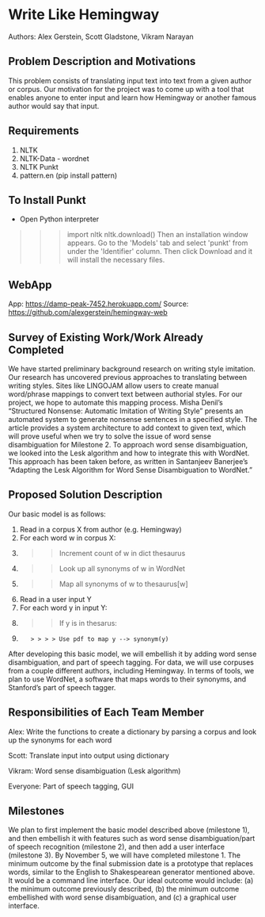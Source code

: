 Write Like Hemingway
=========
Authors: Alex Gerstein, Scott Gladstone, Vikram Narayan

Problem Description and Motivations
-----------
This problem consists of translating input text into text from a given author or
corpus. Our motivation for the project was to come up with a tool that enables anyone to enter input and learn how Hemingway or another famous author would say that input. 

Requirements
------------
1. NLTK
2. NLTK-Data - wordnet
3. NLTK Punkt
4. pattern.en (pip install pattern)

To Install Punkt
---------------------------------
* Open Python interpreter
>>> import nltk
>>> nltk.download()
Then an installation window appears. Go to the 'Models' tab and select 'punkt' from under the 'Identifier' column. Then click Download and it will install the necessary files. 

WebApp
------
App: https://damp-peak-7452.herokuapp.com/
Source: https://github.com/alexgerstein/hemingway-web

Survey of Existing Work/Work Already Completed
--------------
We have started preliminary background research on writing style imitation. Our research has uncovered previous approaches to translating between writing styles. Sites like LINGOJAM allow users to create manual word/phrase mappings to convert text between authorial styles. For our project, we hope to automate this mapping process. Misha Denil’s “Structured Nonsense: Automatic Imitation of Writing Style” presents an automated system to generate nonsense sentences in a specified style. The article provides a system architecture to add context to given text, which will prove useful when we try to solve the issue of word sense disambiguation for Milestone 2.
To approach word sense disambiguation, we looked into the Lesk algorithm and how to integrate this with WordNet. This approach has been taken before, as written in Santanjeev Banerjee’s “Adapting the Lesk Algorithm for Word Sense Disambiguation to WordNet.”

Proposed Solution Description
-----------------
Our basic model is as follows:

1. Read in a corpus X from author (e.g. Hemingway)
2. For each word w in corpus X:
3.    > > Increment count of w in dict thesaurus
4.    > > Look up all synonyms of w in WordNet
5.    > > Map all synonyms of w to thesaurus[w]
6. Read in a user input Y
7. For each word y in input Y:
8.    > > If y is in thesarus:
9.        > > > > Use pdf to map y --> synonym(y)

After developing this basic model, we will embellish it by adding word sense disambiguation, and part of speech tagging. For data, we will use corpuses from a couple different authors, including Hemingway. In terms of tools, we plan to use WordNet, a software that maps words to their synonyms, and Stanford’s part of speech tagger. 

Responsibilities of Each Team Member
-----------------------
Alex: Write the functions to create a dictionary by parsing a corpus and look up the synonyms for each word

Scott: Translate input into output using dictionary

Vikram: Word sense disambiguation (Lesk algorithm)

Everyone: Part of speech tagging, GUI 

Milestones
-------------
We plan to first implement the basic model described above (milestone 1), and then embellish it with features such as word sense disambiguation/part of speech recognition (milestone 2), and then add a user interface (milestone 3). By November 5, we will have completed milestone 1. The minimum outcome by the final submission date is a prototype that replaces words, similar to the English to Shakespearean generator mentioned above. It would be a command line interface. Our ideal outcome would include: (a) the minimum outcome previously described, (b) the minimum outcome embellished with word sense disambiguation, and (c) a graphical user interface.
